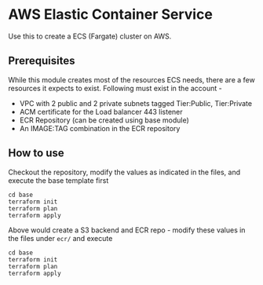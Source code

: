 # AWS Elastic Container Service

Use this to create a ECS (Fargate) cluster on AWS.

## Prerequisites
While this module creates most of the resources ECS needs, there are a few resources it expects to exist.
Following must exist in the account - 
 - VPC with 2 public and 2 private subnets tagged Tier:Public, Tier:Private 
 - ACM certificate for the Load balancer 443 listener
 - ECR Repository (can be created using base module)
 - An IMAGE:TAG combination in the ECR repository

## How to use

Checkout the repository, modify the values as indicated in the files, and execute the base template first
```
cd base
terraform init
terraform plan
terraform apply
```
Above would create a S3 backend and ECR repo - modify these values in the files under `ecr/` and execute
```
cd base
terraform init
terraform plan
terraform apply
```

